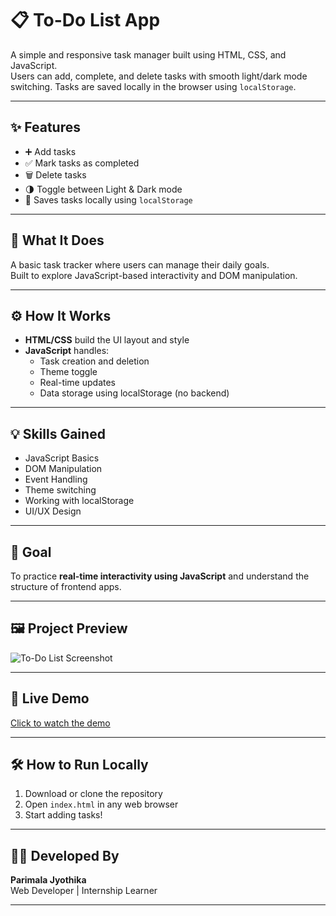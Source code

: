# 📋 To-Do List App

A simple and responsive task manager built using HTML, CSS, and JavaScript.  
Users can add, complete, and delete tasks with smooth light/dark mode switching. Tasks are saved locally in the browser using `localStorage`.

---

## ✨ Features

- ➕ Add tasks
- ✅ Mark tasks as completed
- 🗑️ Delete tasks
- 🌗 Toggle between Light & Dark mode
- 💾 Saves tasks locally using `localStorage`

---

## 📌 What It Does

A basic task tracker where users can manage their daily goals.  
Built to explore JavaScript-based interactivity and DOM manipulation.

---

## ⚙️ How It Works

- **HTML/CSS** build the UI layout and style
- **JavaScript** handles:
  - Task creation and deletion
  - Theme toggle
  - Real-time updates
  - Data storage using localStorage (no backend)

---

## 💡 Skills Gained

- JavaScript Basics  
- DOM Manipulation  
- Event Handling  
- Theme switching  
- Working with localStorage  
- UI/UX Design

---

## 🎯 Goal

To practice **real-time interactivity using JavaScript** and understand the structure of frontend apps.

---

## 🖼️ Project Preview

![To-Do List Screenshot](screenshot.png)



---

## 🎥 Live Demo 

[Click to watch the demo](https://drive.google.com/file/d/1VwFPWBZmjsZbFzWf0xIrVRv9RnOMywAP/view?usp=sharing)



---

## 🛠️ How to Run Locally

1. Download or clone the repository  
2. Open `index.html` in any web browser  
3. Start adding tasks!

---

## 👩‍💻 Developed By

**Parimala Jyothika**  
Web Developer | Internship Learner

---







